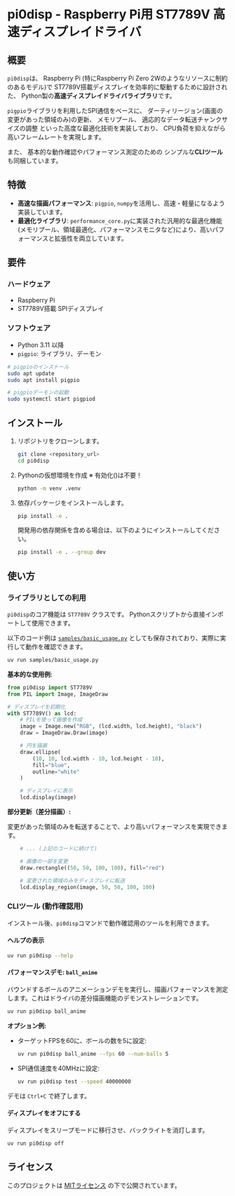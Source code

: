 # pi0disp - Raspberry Pi用 ST7789V 高速ディスプレイドライバ

## 概要

`pi0disp`は、
Raspberry Pi
(特にRaspberry Pi Zero 2Wのようなリソースに制約のあるモデル)で
ST7789V搭載ディスプレイを効率的に駆動するために設計された、
Python製の**高速ディスプレイドライバライブラリ**です。

`pigpio`ライブラリを利用したSPI通信をベースに、
ダーティリージョン(画面の変更があった領域のみ)の更新、
メモリプール、
適応的なデータ転送チャンクサイズの調整
といった高度な最適化技術を実装しており、
CPU負荷を抑えながら高いフレームレートを実現します。

また、
基本的な動作確認やパフォーマンス測定のための
シンプルな**CLIツール**も同梱しています。


## 特徴

- **高速な描画パフォーマンス**: `pigpio`, `numpy`を活用し、高速・軽量になるよう実装しています。
- **最適化ライブラリ**: `performance_core.py`に実装された汎用的な最適化機能(メモリプール、領域最適化、パフォーマンスモニタなど)により、高いパフォーマンスと拡張性を両立しています。


## 要件

### ハードウェア

- Raspberry Pi
- ST7789V搭載 SPIディスプレイ


### ソフトウェア

- Python 3.11 以降
- `pigpio`: ライブラリ、デーモン

```sh
# pigpioのインストール
sudo apt update
sudo apt install pigpio

# pigpioデーモンの起動
sudo systemctl start pigpiod
```

## インストール

1.  リポジトリをクローンします。
    ```sh
    git clone <repository_url>
    cd pi0disp
    ```

2.  Pythonの仮想環境を作成
    ※ 有効化()は不要！

    ```sh
    python -m venv .venv
    ```

3.  依存パッケージをインストールします。

    ```sh
    pip install -e .
    ```

    開発用の依存関係を含める場合は、以下のようにインストールしてください。
    ```sh
    pip install -e . --group dev
    ```


## 使い方

### ライブラリとしての利用

`pi0disp`のコア機能は `ST7789V` クラスです。
Pythonスクリプトから直接インポートして使用できます。

以下のコード例は [`samples/basic_usage.py`](./samples/basic_usage.py) としても保存されており、実際に実行して動作を確認できます。

``` sh
uv run samples/basic_usage.py
```

**基本的な使用例:**

```python
from pi0disp import ST7789V
from PIL import Image, ImageDraw

# ディスプレイを初期化
with ST7789V() as lcd:
    # PILを使って画像を作成
    image = Image.new("RGB", (lcd.width, lcd.height), "black")
    draw = ImageDraw.Draw(image)

    # 円を描画
    draw.ellipse(
        (10, 10, lcd.width - 10, lcd.height - 10),
        fill="blue",
        outline="white"
    )

    # ディスプレイに表示
    lcd.display(image)
```

**部分更新（差分描画）:**

変更があった領域のみを転送することで、より高いパフォーマンスを実現できます。

```python
    # ... (上記のコードに続けて)

    # 画像の一部を変更
    draw.rectangle((50, 50, 100, 100), fill="red")

    # 変更された領域のみをディスプレイに転送
    lcd.display_region(image, 50, 50, 100, 100)
```

### CLIツール (動作確認用)

インストール後、`pi0disp`コマンドで動作確認用のツールを利用できます。

#### ヘルプの表示

```sh
uv run pi0disp --help
```

#### パフォーマンスデモ: `ball_anime`

バウンドするボールのアニメーションデモを実行し、描画パフォーマンスを測定します。これはドライバの差分描画機能のデモンストレーションです。

```sh
uv run pi0disp ball_anime
```

**オプション例:**

-   ターゲットFPSを60に、ボールの数を5に設定:
    ```sh
    uv run pi0disp ball_anime --fps 60 --num-balls 5
    ```
-   SPI通信速度を40MHzに設定:
    ```sh
    uv run pi0disp test --speed 40000000
    ```

デモは `Ctrl+C` で終了します。

#### ディスプレイをオフにする

ディスプレイをスリープモードに移行させ、バックライトを消灯します。

```sh
uv run pi0disp off
```


## ライセンス

このプロジェクトは [MITライセンス](LICENSE) の下で公開されています。
